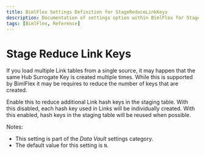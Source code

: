 ```yaml
---
title: BimlFlex Settings Definition for StageReduceLinkKeys
description: Documentation of settings option within BimlFlex for StageReduceLinkKeys
tags: [BimlFlex, Reference]
---
```


# Stage Reduce Link Keys

If you load multiple Link tables from a single source, it may happen that the same Hub Surrogate Key is created multiple times. While this is supported by BimlFlex it may be requires to reduce the number of keys that are created.

Enable this to reduce additional Link hash keys in the staging table. With this disabled, each hash key used in Links will be individually created. With this enabled, hash keys in the staging table will be reused when possible.

Notes:

* This setting is part of the *Data Vault* settings category.
* The default value for this setting is `N`.
